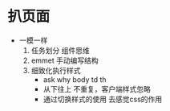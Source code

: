 # 扒页面
- 一模一样
    1. 任务划分 组件思维
    2. emmet 手动编写结构
    3. 细致化执行样式
        - ask why
            body td th
        - 从下往上 不重复，客户端样式忽略
        - 通过切换样式的使用 去感觉css的作用